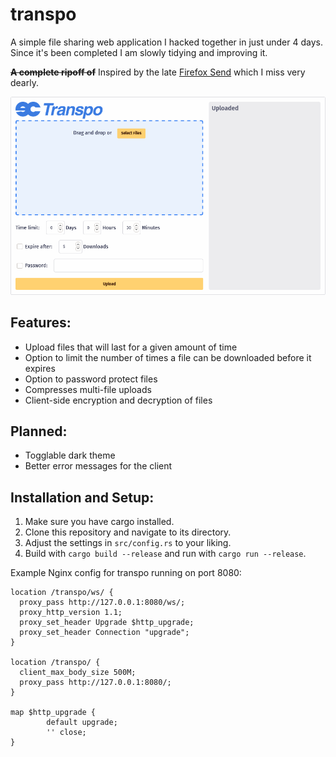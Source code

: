 # transpo
A simple file sharing web application I hacked together in just under 4 days. 
Since it's been completed I am slowly tidying and improving it.

<b><s>A complete ripoff of</s></b> Inspired by the late [Firefox Send](https://github.com/mozilla/send) which I miss very dearly.

![screenshot of frontend](screenshot.png)

## Features:
* Upload files that will last for a given amount of time
* Option to limit the number of times a file can be downloaded before it expires
* Option to password protect files
* Compresses multi-file uploads
* Client-side encryption and decryption of files

## Planned:
* Togglable dark theme
* Better error messages for the client

## Installation and Setup:
1) Make sure you have cargo installed.
2) Clone this repository and navigate to its directory.
3) Adjust the settings in `src/config.rs` to your liking.
4) Build with `cargo build --release` and run with `cargo run --release`.

Example Nginx config for transpo running on port 8080:
```nginx
location /transpo/ws/ {
  proxy_pass http://127.0.0.1:8080/ws/;
  proxy_http_version 1.1;
  proxy_set_header Upgrade $http_upgrade;
  proxy_set_header Connection "upgrade";
}

location /transpo/ {
  client_max_body_size 500M;
  proxy_pass http://127.0.0.1:8080/;
}

map $http_upgrade {
        default upgrade;
        '' close;
}
```
